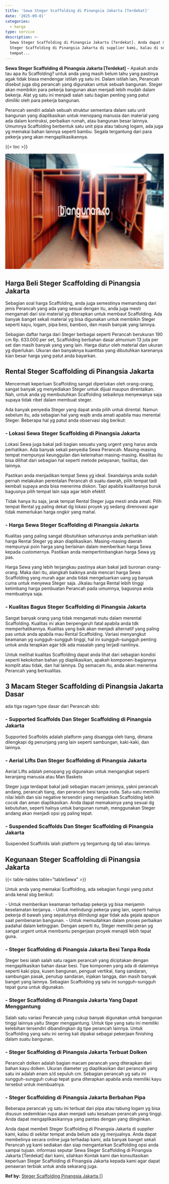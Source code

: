 ```yaml
---
title: 'Sewa Steger Scaffolding di Pinangsia Jakarta [Terdekat]'
date: '2025-09-01'
categories:
  - harga
type: service
description: >-
  Sewa Steger Scaffolding di Pinangsia Jakarta [Terdekat]. Anda dapat membeli
  Steger Scaffolding di Pinangsia Jakarta di supplier kami, kalau di sekitar
  tempat...
---
```


**Sewa Steger Scaffolding di Pinangsia Jakarta \[Terdekat\]** – Apakah anda tau apa itu Scaffolding? untuk anda yang masih belum tahu yang pastinya agak tidak biasa mendengar istilah yg satu ini. Dalam istilah lain, Perancah disebut juga sbg perancah yang digunakan untuk sebuah bangunan. Steger akan membikin para pekerja bangunan akan menjadi lebih mudah dalam bekerja. Alat yg satu ini menjadi salah satu bagian penting yang patut dimiliki oleh para pekerja bangunan.

Perancah sendiri adalah sebuah struktur sementara dalam satu unit bangunan yang diaplikasikan untuk menopang manusia dan material yang ada dalam kontruksi, perbaikan rumah, atau bangunan besar lainnya. Umumnya Scaffolding berbentuk satu unit pipa atau tabung logam, ada juga yg memakai bahan lainnya seperti bambu. Segala tergantung dari para pekerja yang akan mengaplikasikannya.

{{< toc >}}

![Sewa Steger Scaffolding di Pinangsia Jakarta [Terdekat]](/images/sewa-scaffolding-steger-25.png)

## Harga Beli Steger Scaffolding di Pinangsia Jakarta

Sebagian soal harga Scaffolding, anda juga semestinya memandang dari jenis Perancah yang ada yang sesuai dengan itu, anda juga mesti mengamati dari sisi material yg diterapkan untuk membaut Scaffolding. Ada banyak banget sekali material yg bisa digunakan untuk membikin Steger seperti kayu, logam, pipa besi, bamboo, dan masih banyak yang lainnya.

Sebagian daftar harga dari Steger berbagai seperti Perancah berukuran 190 cm Rp. 633.000 per set, Scaffolding berbahan dasar almunium 13 juta per set dan masih banyak yang yang lain. Harga diatur oleh material dan ukuran yg diperlukan. Ukuran dan banyaknya kuantitas yang dibutuhkan karenanya kian besar harga yang patut anda bayarkan.

## Rental Steger Scaffolding di Pinangsia Jakarta

Mencermati keperluan Scaffolding sangat diperlukan oleh orang-orang, sangat banyak yg menyediakan Steger untuk dijual maupun direntalkan. Nah, untuk anda yg membutuhkan Scaffolding sebaiknya menyewanya saja supaya tidak ribet dalam membuat steger.

Ada banyak penyedia Steger yang dapat anda pilih untuk dirental. Namun sebelum itu, ada sebagian hal yang wajib anda amati apabila mau merental Steger. Beberapa hal yg patut anda observasi sbg berikut:

### \- Lokasi Sewa Steger Scaffolding di Pinangsia Jakarta

Lokasi Sewa juga bakal jadi bagian sesuatu yang urgent yang harus anda perhatikan. Ada banyak sekali penyedia Sewa Perancah. Masing-masing tempat mempunyai keunggulan dan kelemahan masing-masing. Kwalitas itu bisa dilihat dari sebagian hal seperti metode pelayanan, fasilitas, dan lainnya.

Pastikan anda menjadikan tempat Sewa yg ideal. Seandainya anda sudah pernah melakukan perentalan Perancah di suatu daerah, pilih tempat tadi kembali supaya anda bisa menerima diskon. Tapi apabila kualitasnya buruk bagusnya pilih tempat lain saja agar lebih efektif.

Tidak hanya itu saja, jarak tempat Rental Steger juga mesti anda amati. Pilih tempat Rental yg paling dekat dg lokasi proyek yg sedang direnovasi agar tidak memerlukan harga ongkir yang mahal.

### \- Harga Sewa Steger Scaffolding di Pinangsia Jakarta

Kualitas yang paling sangat dibutuhkan seharusnya anda perhatikan ialah harga Rental Steger yg akan diaplikasikan. Masing-masing daerah mempunyai poin harga yang berlainan dalam memberikan harga Sewa kepada customernya. Pastikan anda mempertimbangkan harga Sewa yg pas.

Harga Sewa yang lebih terjangkau pastinya akan bakal jadi buronan orang-orang. Maka dari itu, alangkah baiknya anda mencari harga Sewa Scaffolding yang murah agar anda tidak mengeluarkan uang yg banyak cuma untuk menyewa Steger saja. Jikalau harga Rental lebih tinggi ketimbang harga pembuatan Perancah pada umumnya, bagusnya anda membuatnya saja.

### \- Kualitas Bagus Steger Scaffolding di Pinangsia Jakarta

Sangat banyak orang yang tidak mengamati mutu dalam merental Scaffolding. Kualitas ini akan berpengaruh fatal apabila anda tdk memperhatikannya. Kualitas yang baik akan menjadi alternatif yang paling pas untuk anda apabila mau Rental Scaffolding. Variasi menyangkut keamanan yg sungguh-sungguh tinggi, hal ini sungguh-sungguh penting untuk anda terapkan agar tdk ada masalah yang terjadi nantinya.

Untuk melihat kualitas Scaffolding dapat anda lihat dari sebagian kondisi seperti kekokohan bahan yg diaplikasikan, apakah komponen-bagiannya komplit atau tidak, dan hal lainnya. Dg semacam itu, anda akan menerima Perancah yang berkualitas.

## 3 Macam Steger Scaffolding di Pinangsia Jakarta Dasar

ada tiga ragam type dasar dari Perancah sbb:

### \- Supported Scaffolds Dan Steger Scaffolding di Pinangsia Jakarta

Supported Scaffolds adalah platform yang disangga oleh tiang, dimana dilengkapi dg penunjang yang lain seperti sambungan, kaki-kaki, dan lainnya.

### \- Aerial Lifts Dan Steger Scaffolding di Pinangsia Jakarta

Aerial Lifts adalah penopang yg digunakan untuk mengangkat seperti keranjang manusia atau Man Baskets

Steger juga terdapat bakal jadi sebagian macam jenisnya, yakni perancah andang, perancah tiang, dan perancah besi tanpa roda. Satu-satu memiliki nilai lebih dan sisi negative tersendiri yang menjadikan Scaffolding lebih cocok dan aman diaplikasikan. Anda dapat memakainya yang sesuai dg kebutuhan, seperti halnya untuk bangunan rumah, menggunakan Steger andang akan menjadi opsi yg paling tepat.

### \- Suspended Scaffolds Dan Steger Scaffolding di Pinangsia Jakarta

Suspended Scaffolds ialah platform yg tergantung dg tali atau lainnya.

## Kegunaan Steger Scaffolding di Pinangsia Jakarta

{{< table-tables table="tableSewa" >}}

Untuk anda yang memakai Scaffolding, ada sebagian fungsi yang patut anda kenal sbg berikut:

\- Untuk memberikan keamanan terhadap pekerja yg bisa menjamin keselamatan kerjanya. - Untuk melindungi pekerja yang lain, seperti halnya pekerja di bawah yang sepatutnya dilindungi agar tidak ada gejala apapun saat pembenaran bangunan. - Untuk memudahkan dalam proses perbaikan padahal dalam ketinggian. Dengan seperti itu, Steger memiliki peran yg sangat urgent untuk membantu pengerjaan proyek menajdi lebih tepat guna.

### \- Steger Scaffolding di Pinangsia Jakarta Besi Tanpa Roda

Steger besi ialah salah satu ragam perancah yang diciptakan dengan mengaplikasikan bahan dasar besi. Tipe komponen yang ada di dalamnya seperti kaki pipa, kusen bangunan, penguat vertikal, tiang sandaran, sambungan pasak, penutup sandaran, injakan tangga, dan masih banyak banget yang lainnya. Sebagian Scaffolding yg satu ini sungguh-sungguh tepat guna untuk digunakan.

### \- Steger Scaffolding di Pinangsia Jakarta Yang Dapat Menggantung

Salah satu variasi Perancah yang cukup banyak digunakan untuk bangunan tinggi lainnya yaitu Steger menggantung. Untuk tipe yang satu ini memiliki kelebihan tersendiri dibandingkan dg tipe perancah lainnya. Untuk Scaffolding yang satu ini sering kali dipakai sebagai pekerjaan finishing dalam suatu bangunan.

### \- Steger Scaffolding di Pinangsia Jakarta Terbuat Dolken

Perancah dolken adalah bagian macam perancah yang diterapkan dari bahan kayu dolken. Ukuran diameter yg diaplikasikan dari perancah yang satu ini adalah enam s/d sepuluh cm. Sebagian perancah yg satu ini sungguh-sungguh cukup tepat guna diterapkan apabila anda memiliki kayu tersebut untuk membuatnya.

### \- Steger Scaffolding di Pinangsia Jakarta Berbahan Pipa

Beberapa perancah yg satu ini terbuat dari pipa atau tabung logam yg bisa disusun sedemikian rupa akan menjadi satu kesatuan perancah yang tinggi. Anda dapat mengaplikasikannya yang pantas dengan yang diinginkan.

Anda dapat membeli Steger Scaffolding di Pinangsia Jakarta di supplier kami, kalau di sekitar tempat anda belum ada yg menjualnya. Anda dapat membelinya secara online juga terhadap kami, ada banyak banget sekali Perancah yg kami sediakan dan siap mengantarkan Scaffolding opsi anda sampai tujuan. informasi seputar Sewa Steger Scaffolding di Pinangsia Jakarta \[Terdekat\] dari kami, silahkan Kontak kami dan konsultasikan keperluan Steger Scaffolding di Pinangsia Jakarta kepada kami agar dapat penawran terbiak untuk anda sekarang juga.

**Ref by:** [Steger Scaffolding Pinangsia Jakarta []](https://id.wikipedia.org/wiki/Steger)
